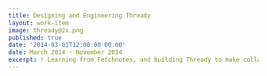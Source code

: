 ```yaml
---
title: Designing and Engineering Thready
layout: work-item
image: thready@2x.png
published: true
date: '2014-03-01T12:00:00-00:00'
date: March 2014 - November 2014
excerpt: ! Learning from Fetchnotes, and building Thready to make collaboration as simple as making a notebook.
---
```

